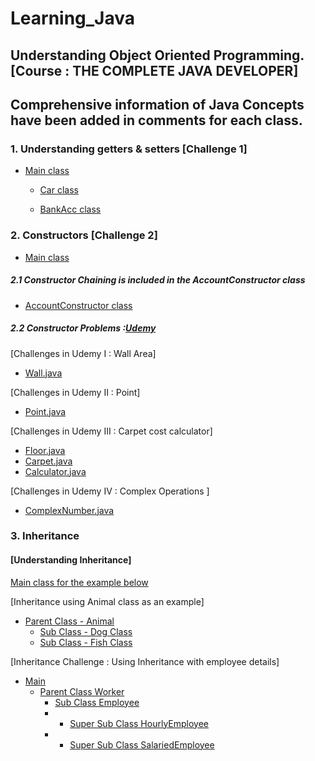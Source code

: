 # Learning_Java
## Understanding Object Oriented Programming. [Course : THE COMPLETE JAVA DEVELOPER]
## Comprehensive information of Java Concepts have been added in comments for each class.
### 1. Understanding getters & setters [Challenge 1]
 
* [Main class](./OOPS_Concepts/src/OOPS.java) 

  * [Car class](./OOPS_Concepts/src/Car.java)

  * [BankAcc class](./OOPS_Concepts/src/Bankaccount.java)

### 2. Constructors [Challenge 2]

* [Main class](./OOPS_Concepts/src/OOPS.java) 

##### 2.1 Constructor Chaining is included in the AccountConstructor class
  
  * [AccountConstructor class](./OOPS_Concepts/src/AccountConstructor.java)

##### 2.2 Constructor Problems :[Udemy](https://www.udemy.com/course/java-the-complete-java-developer-course/learn/quiz/4590572#overview)
[Challenges in Udemy I : Wall Area]
  * [Wall.java](./OOPS_Concepts/src/Wall.java) 

[Challenges in Udemy II : Point]
  * [Point.java](./OOPS_Concepts/src/Point.java)

[Challenges in Udemy III : Carpet cost calculator]

  * [Floor.java](./OOPS_Concepts/src/Floor.java)
  * [Carpet.java](./OOPS_Concepts/src/Carpet.java)
  * [Calculator.java](./OOPS_Concepts/src/Calculator.java)

[Challenges in Udemy IV : Complex Operations ]
  * [ComplexNumber.java](./OOPS_Concepts/src/ComplexNumber.java)

### 3. Inheritance

#### [Understanding Inheritance]
[ Main class for the example below](./Inheritance/src/Main.java)

[Inheritance using Animal class as an example]
  * [Parent Class - Animal](./Inheritance/src/Animal.java)
    * [Sub Class - Dog Class](./Inheritance/src/Dog.java)
    * [Sub Class - Fish Class](./Inheritance/src/Fish.java)

[Inheritance Challenge : Using Inheritance with employee details]
    
  * [Main](./Inheritance_challenges/src/Main.java)
    * [Parent Class Worker](./Inheritance_challenges/src/Worker.java)
      * [Sub Class Employee](./Inheritance_challenges/src/Employee.java)
      * * [Super Sub Class HourlyEmployee](./Inheritance_challenges/src/HourlyEmployee.java)
      * * [Super Sub Class SalariedEmployee](./Inheritance_challenges/src/SalariedEmployee.java)
  